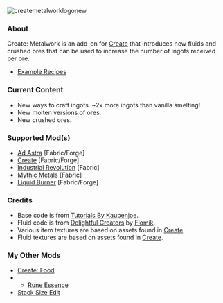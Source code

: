 ![createmetalworklogonew](https://github.com/AverageAnime/create-metalwork/assets/150550990/5832c160-95aa-468a-a546-7675f54b794b)

### **About**
Create: Metalwork is an add-on for [Create](https://www.curseforge.com/minecraft/mc-mods/create-fabric) that introduces new fluids and crushed ores that can be used to increase the number of ingots received per ore.

* [Example Recipes](https://github.com/AverageAnime/create-metalwork/wiki/Recipes)

### **Current Content**
* New ways to craft ingots. ~2x more ingots than vanilla smelting!
* New molten versions of ores.
* New crushed ores.

### **Supported Mod(s)**
* [Ad Astra](https://www.curseforge.com/minecraft/mc-mods/ad-astra) [Fabric/Forge]
* [Create](https://www.curseforge.com/minecraft/mc-mods/create-fabric) [Fabric/Forge]
* [Industrial Revolution](https://www.curseforge.com/minecraft/mc-mods/industrial-revolution) [Fabric]
* [Mythic Metals](https://www.curseforge.com/minecraft/mc-mods/mythicmetals) [Fabric]
* [Liquid Burner](https://www.curseforge.com/minecraft/mc-mods/liquid-burner) [Fabric/Forge]

### **Credits**
* Base code is from [Tutorials By Kaupenjoe](https://github.com/Tutorials-By-Kaupenjoe/Fabric-Tutorial-1.20.X).
* Fluid code is from [Delightful Creators](https://www.curseforge.com/minecraft/mc-mods/delightful-creators-fabric) by [Flomik](https://www.curseforge.com/members/flomik).
* Various item textures are based on assets found in [Create](https://www.curseforge.com/minecraft/mc-mods/create-fabric).
* Fluid textures are based on assets found in [Create](https://www.curseforge.com/minecraft/mc-mods/create-fabric).

### **My Other Mods**
* [Create: Food](https://www.curseforge.com/minecraft/mc-mods/create-food-fabric)
* * [Rune Essence](https://www.curseforge.com/minecraft/mc-mods/rune-essence)
* [Stack Size Edit](https://www.curseforge.com/minecraft/mc-mods/stack-size-edit-fabric)